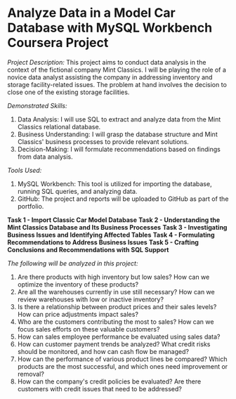 # Analyze Data in a Model Car Database with MySQL Workbench Coursera Project

*Project Description:*
This project aims to conduct data analysis in the context of the fictional company Mint Classics. I will be playing the role of a novice data analyst assisting the company in addressing inventory and storage facility-related issues. The problem at hand involves the decision to close one of the existing storage facilities.


*Demonstrated Skills:*
1. Data Analysis: I will use SQL to extract and analyze data from the Mint Classics relational database.
2. Business Understanding: I will grasp the database structure and Mint Classics' business processes to provide relevant solutions.
3. Decision-Making: I will formulate recommendations based on findings from data analysis.


*Tools Used:*
1. MySQL Workbench: This tool is utilized for importing the database, running SQL queries, and analyzing data.
2. GitHub: The project and reports will be uploaded to GitHub as part of the portfolio.

**Task 1 - Import Classic Car Model Database**
**Task 2 - Understanding the Mint Classics Database and Its Business Processes**
**Task 3 - Investigating Business Issues and Identifying Affected Tables**
**Task 4 - Formulating Recommendations to Address Business Issues**
**Task 5 - Crafting Conclusions and Recommendations with SQL Support**

*The following will be analyzed in this project:*
1. Are there products with high inventory but low sales? How can we optimize the inventory of these products?
2. Are all the warehouses currently in use still necessary? How can we review warehouses with low or inactive inventory?
3. Is there a relationship between product prices and their sales levels? How can price adjustments impact sales?
4. Who are the customers contributing the most to sales? How can we focus sales efforts on these valuable customers?
5. How can sales employee performance be evaluated using sales data?
6. How can customer payment trends be analyzed? What credit risks should be monitored, and how can cash flow be managed?
7. How can the performance of various product lines be compared? Which products are the most successful, and which ones need improvement or removal?
8. How can the company's credit policies be evaluated? Are there customers with credit issues that need to be addressed?
